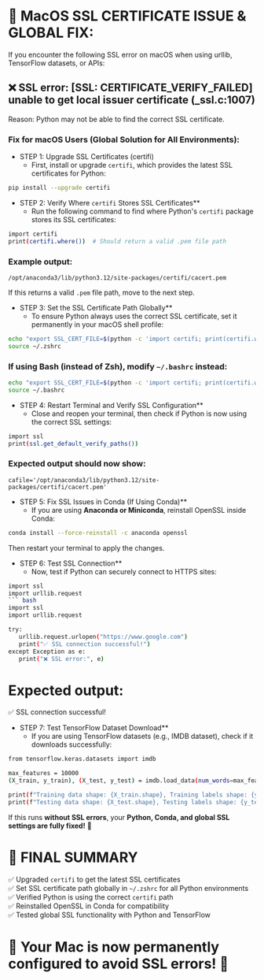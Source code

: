 # 🚀 MacOS SSL CERTIFICATE ISSUE & GLOBAL FIX:
If you encounter the following SSL error on macOS when using urllib, TensorFlow datasets, or APIs:
## ❌ SSL error: [SSL: CERTIFICATE_VERIFY_FAILED] unable to get local issuer certificate (_ssl.c:1007)

Reason: Python may not be able to find the correct SSL certificate.
### Fix for macOS Users (Global Solution for All Environments):
 - STEP 1: Upgrade SSL Certificates (certifi)
   - First, install or upgrade `certifi`, which provides the latest SSL certificates for Python:
``` bash
pip install --upgrade certifi
```

 - STEP 2: Verify Where `certifi` Stores SSL Certificates**
   - Run the following command to find where Python's `certifi` package stores its SSL certificates:
``` bash
import certifi
print(certifi.where())  # Should return a valid .pem file path
```

###  Example output:
 `/opt/anaconda3/lib/python3.12/site-packages/certifi/cacert.pem`

If this returns a valid `.pem` file path, move to the next step.

 - STEP 3: Set the SSL Certificate Path Globally**
   - To ensure Python always uses the correct SSL certificate, set it permanently in your macOS shell profile:

``` bash
echo "export SSL_CERT_FILE=$(python -c 'import certifi; print(certifi.where())')" >> ~/.zshrc
source ~/.zshrc
```

### If using **Bash (instead of Zsh)**, modify `~/.bashrc` instead:

``` bash
echo "export SSL_CERT_FILE=$(python -c 'import certifi; print(certifi.where())')" >> ~/.bashrc
source ~/.bashrc
```

 - STEP 4: Restart Terminal and Verify SSL Configuration**
   - Close and reopen your terminal, then check if Python is now using the correct SSL settings:
``` bash
import ssl
print(ssl.get_default_verify_paths())
 ```

### Expected output should now show:
`cafile='/opt/anaconda3/lib/python3.12/site-packages/certifi/cacert.pem'`

 - STEP 5: Fix SSL Issues in Conda (If Using Conda)**
   - If you are using **Anaconda or Miniconda**, reinstall OpenSSL inside Conda:
``` bash
conda install --force-reinstall -c anaconda openssl
```
Then restart your terminal to apply the changes.

 - STEP 6: Test SSL Connection**
   - Now, test if Python can securely connect to HTTPS sites:

 ``` bash
import ssl
import urllib.request
``` bash
import ssl
import urllib.request

try:
    urllib.request.urlopen("https://www.google.com")
    print("✅ SSL connection successful!")
except Exception as e:
    print("❌ SSL error:", e)
```

# Expected output:
✅ SSL connection successful!

 - STEP 7: Test TensorFlow Dataset Download**
   -  If you are using TensorFlow datasets (e.g., IMDB dataset), check if it downloads successfully:
``` bash
from tensorflow.keras.datasets import imdb

max_features = 10000
(X_train, y_train), (X_test, y_test) = imdb.load_data(num_words=max_features)

print(f"Training data shape: {X_train.shape}, Training labels shape: {y_train.shape}")
print(f"Testing data shape: {X_test.shape}, Testing labels shape: {y_test.shape}")
 ```

If this runs **without SSL errors**, your **Python, Conda, and global SSL settings are fully fixed!** 🚀  

# 🎯 **FINAL SUMMARY**

✅ Upgraded `certifi` to get the latest SSL certificates  
✅ Set SSL certificate path globally in `~/.zshrc` for all Python environments  
✅ Verified Python is using the correct `certifi` path  
✅ Reinstalled OpenSSL in Conda for compatibility  
✅ Tested global SSL functionality with Python and TensorFlow  

# 🚀 **Your Mac is now permanently configured to avoid SSL errors!** 🚀

